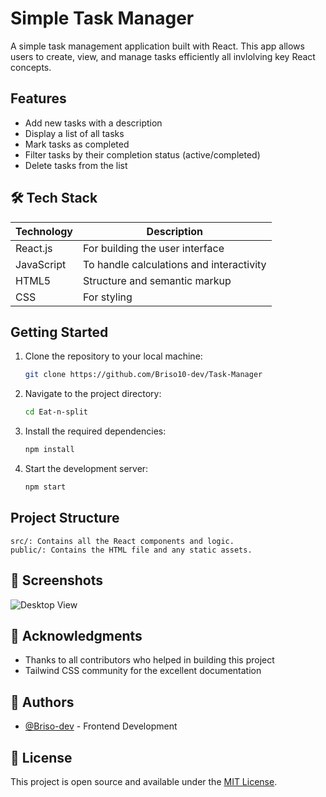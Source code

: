# Simple Task Manager

A simple task management application built with React. This app allows users to create, view, and manage tasks efficiently all invlolving key React concepts.

## Features

- Add new tasks with a description
- Display a list of all tasks
- Mark tasks as completed
- Filter tasks by their completion status (active/completed)
- Delete tasks from the list

## 🛠️ Tech Stack

| Technology | Description |
|------------|-------------|
| React.js | For building the user interface |
| JavaScript | To handle calculations and interactivity | 
| HTML5 | Structure and semantic markup |
| CSS | For styling |

## Getting Started

1. Clone the repository to your local machine:
   ```bash
   git clone https://github.com/Briso10-dev/Task-Manager

2. Navigate to the project directory:
   ```bash
   cd Eat-n-split

3. Install the required dependencies:
    ```bash
    npm install

4. Start the development server:
    ```bash
    npm start

## Project Structure
    src/: Contains all the React components and logic.
    public/: Contains the HTML file and any static assets.

## 📸 Screenshots

![Desktop View](./public/screenshot-app.png)

## 🙏 Acknowledgments

- Thanks to all contributors who helped in building this project
- Tailwind CSS community for the excellent documentation

## 👥 Authors

- [@Briso-dev](https://github.com/Briso10-dev) - Frontend Development

## 📄 License

This project is open source and available under the [MIT License](LICENSE).